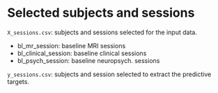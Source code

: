 # Selected subjects and sessions

`X_sessions.csv`: subjects and sessions selected for the input data.
* bl_mr_session: baseline MRI sessions
* bl_clinical_session: baseline clinical sessions
* bl_psych_session: baseline neuropsych. sessions

`y_sessions.csv`: subjects and session selected to extract the
predictive targets.
